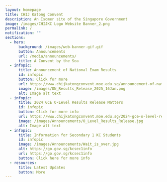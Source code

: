 ```yaml
---
layout: homepage
title: CHIJ Katong Convent
description: An Isomer site of the Singapore Government
image: /images/CHIJKC Logo Website Banner_2.png
permalink: /
notification: ""
sections:
  - hero:
      background: /images/web-banner-gif.gif
      button: Announcements
      url: /media/announcements/
      title: A Convent by the Sea
  - infopic:
      title: Announcement of National Exam Results
      id: infopic
      button: Click for more
      url: https://www.chijkatongconvent.moe.edu.sg/announcement-of-national-exam-results/
      image: /images/ON_Results_Release_2025_16Jan.png
      alt: Image alt text
  - infopic:
      title: 2024 GCE O-Level Results Release Matters
      id: infopic
      button: Click for more info
      url: https://www.chijkatongconvent.moe.edu.sg/2024-gce-o-level-results-release-matters/
      image: /images/Announcements/O_Level_Results_Release.jpg
      alt: Image alt text
  - infopic:
      title: Information for Secondary 1 KC Students
      id: infopic
      image: /images/Announcements/Wait_is_over.jpg
      alt: https://go.gov.sg/kcsec1info
      url: https://go.gov.sg/kcsec1info
      button: Click here for more info
  - resources:
      title: Latest Updates
      button: More
---
```

